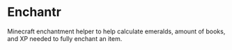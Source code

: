 # Enchantr

Minecraft enchantment helper to help calculate emeralds, amount of books, and XP needed to fully enchant an item.